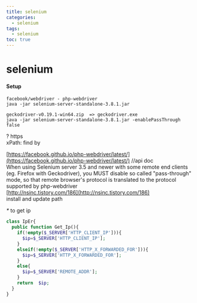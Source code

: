 ```yaml
---
title: selenium
categories:
  - selenium
tags:
  - selenium
toc: true
---
```


# selenium

#### Setup

```text
facebook/webdriver - php-webdriver
java -jar selenium-server-standalone-3.8.1.jar

geckodriver-v0.19.1-win64.zip  => geckodriver.exe
java -jar selenium-server-standalone-3.8.1.jar -enablePassThrough false
```

? https   
xPath: find by

[https://facebook.github.io/php-webdriver/latest/](https://facebook.github.io/php-webdriver/latest/) //api doc   
When using Selenium server 3.5 and newer with some remote end clients \(eg. Firefox with Geckodriver\), you MUST disable so called "pass-through" mode, so that remote browser's protocol is translated to the protocol supported by php-webdriver   
[http://nsinc.tistory.com/186](http://nsinc.tistory.com/186)   
install and update path

_\*_ to get ip

```php
class IpEr{
  public function Get_Ip(){
    if(!empty($_SERVER['HTTP_CLIENT_IP'])){
      $ip=$_SERVER['HTTP_CLIENT_IP'];
    }
    elseif(!empty($_SERVER['HTTP_X_FORWARDED_FOR'])){
      $ip=$_SERVER['HTTP_X_FORWARDED_FOR'];
    }
    else{
      $ip=$_SERVER['REMOTE_ADDR'];
    }
    return  $ip;
  }
}
```

